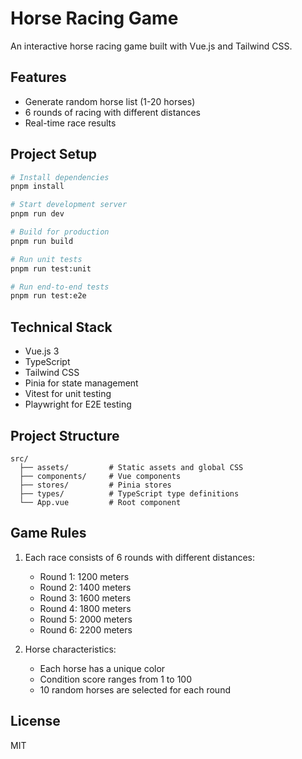 # Horse Racing Game

An interactive horse racing game built with Vue.js and Tailwind CSS.

## Features

- Generate random horse list (1-20 horses)
- 6 rounds of racing with different distances
- Real-time race results

## Project Setup

```bash
# Install dependencies
pnpm install

# Start development server
pnpm run dev

# Build for production
pnpm run build

# Run unit tests
pnpm run test:unit

# Run end-to-end tests
pnpm run test:e2e
```

## Technical Stack

- Vue.js 3
- TypeScript
- Tailwind CSS
- Pinia for state management
- Vitest for unit testing
- Playwright for E2E testing

## Project Structure

```
src/
  ├── assets/         # Static assets and global CSS
  ├── components/     # Vue components
  ├── stores/         # Pinia stores
  ├── types/          # TypeScript type definitions
  └── App.vue         # Root component
```

## Game Rules

1. Each race consists of 6 rounds with different distances:

   - Round 1: 1200 meters
   - Round 2: 1400 meters
   - Round 3: 1600 meters
   - Round 4: 1800 meters
   - Round 5: 2000 meters
   - Round 6: 2200 meters

2. Horse characteristics:
   - Each horse has a unique color
   - Condition score ranges from 1 to 100
   - 10 random horses are selected for each round

## License

MIT
